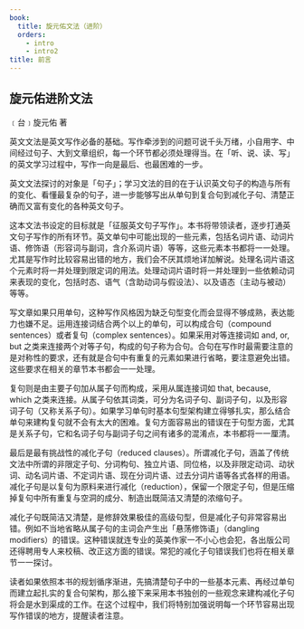 ```yaml
---
book:
  title: 旋元佑文法（进阶）
  orders:
    - intro
    - intro2
title: 前言
---
```


## 旋元佑进阶⽂法

﹝台﹞旋元佑 著

英⽂⽂法是英⽂写作必备的基础。写作牵涉到的问题可说千头万绪，⼩⾃⽤字、中间经过句⼦、⼤到⽂章组织，每⼀个环节都必须处理得当。在「听、说、读、写」的英⽂学习过程中，写作⼀向是最后、也最困难的⼀步。

英⽂⽂法探讨的对象是「句⼦」；学习⽂法的⽬的在于认识英⽂句⼦的构造与所有的变化、看懂最复杂的句⼦，进⼀步能够写出从单句到复合句到减化⼦句、清楚正确⽽⼜富有变化的各种英⽂句⼦。

这本⽂法书设定的⽬标就是「征服英⽂句⼦写作」。本书将带领读者，逐步打通英⽂句⼦写作的所有环节。英⽂单句中可能出现的⼀些元素，包括名词⽚语、动词⽚语、修饰语（形容词与副词，含介系词⽚语）等等，这些元素本书都将⼀⼀处理。尤其是写作时⽐较容易出错的地⽅，我们会不厌其烦地详加解说。处理名词⽚语这个元素时将⼀并处理到限定词的⽤法。处理动词⽚语时将⼀并处理到⼀些依赖动词来表现的变化，包括时态、语⽓（含助动词与假设法）、以及语态（主动与被动）等等。

写⽂章如果只⽤单句，这种写作⻛格因为缺乏句型变化⽽会显得不够成熟，表达能⼒也嫌不⾜。运⽤连接词结合两个以上的单句，可以构成合句（compound sentences）或者复句（complex sentences）。如果采⽤对等连接词如 and, or, but 之类来连接两个对等⼦句，构成的句⼦称为合句。合句在写作时最需要注意的是对称性的要求，还有就是合句中有重复的元素如果进⾏省略，要注意避免出错。这些要求在相关的章节本书都会⼀⼀处理。

复句则是由主要⼦句加从属⼦句⽽构成，采⽤从属连接词如 that, because, which 之类来连接。从属⼦句依其词类，可分为名词⼦句、副词⼦句，以及形容词⼦句（⼜称关系⼦句）。如果学习单句时基本句型架构建⽴得够扎实，那么结合单句来建构复句就不会有太⼤的困难。复句⽅⾯容易出的错误在于句型⽅⾯，尤其是关系⼦句，它和名词⼦句与副词⼦句之间有诸多的混淆点，本书都将⼀⼀厘清。

最后是最有挑战性的减化⼦句（reduced clauses）。所谓减化⼦句，涵盖了传统⽂法中所谓的⾮限定⼦句、分词构句、独⽴⽚语、同位格，以及⾮限定动词、动状词、动名词⽚语、不定词⽚语、现在分词⽚语、过去分词⽚语等各式各样的⽤语。减化⼦句是以复句为原料来进⾏减化（reduction），保留⼀个限定⼦句，但是压缩掉复句中所有重复与空洞的成分、制造出既简洁⼜清楚的浓缩句⼦。

减化⼦句既简洁⼜清楚，是修辞效果极佳的⾼级句型，但是减化⼦句⾮常容易出错。例如不当地省略从属⼦句的主词会产⽣出「悬荡修饰语」（dangling modifiers）的错误。这种错误就连专业的英美作家⼀不⼩⼼也会犯，各出版公司还得聘⽤专⼈来校稿、改正这⽅⾯的错误。常犯的减化⼦句错误我们也将在相关章节⼀⼀探讨。

读者如果依照本书的规划循序渐进，先搞清楚句⼦中的⼀些基本元素、再经过单句⽽建⽴起扎实的复合句架构，那么接下来采⽤本书独创的⼀些观念来建构减化⼦句将会是⽔到渠成的⼯作。在这个过程中，我们将特别加强说明每⼀个环节容易出现写作错误的地⽅，提醒读者注意。
